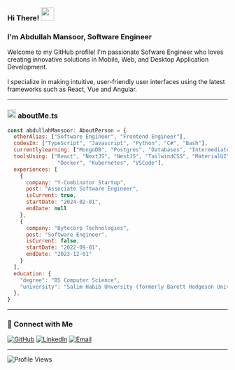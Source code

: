 ### Hi There! <img src="https://user-images.githubusercontent.com/42378118/110234147-e3259600-7f4e-11eb-95be-0c4047144dea.gif" width="30"> 
### I'm Abdullah Mansoor, Software Engineer

Welcome to my GitHub profile! I'm passionate Sofware Engineer who loves creating innovative solutions in Mobile, Web, and Desktop Application Development.<br/><br/>
I specialize in making intuitive, user-friendly user interfaces using the latest frameworks such as React, Vue and Angular.

---

###  <img src="https://cdn-icons-png.flaticon.com/512/5968/5968381.png" height="20"> **aboutMe.ts**

```javascript
const abdullahMansoor: AboutPerson = {
  otherAlias: ["Software Engineer", "Frontend Engineer"],
  codesIn: ["TypeScript", "Javascript", "Python", "C#", "Bash"],
  currentlylearning: ["MongoDB", "Postgres", "Databases", "Intermediate Typescript", "NestJS"],
  toolsUsing: ["React", "NextJS", "NestJS", "TailwindCSS", "MaterialUI", "Figma", "Vue", "AWS",
                "Docker", "Kubernetes", "VSCode"],
  experiences: [
    {
      company: "Y-Combinator Startup",
      post: "Associate Software Engineer",
      isCurrent: true,
      startDate: "2024-02-01",
      endDate: null
    },
    {
      company: "Bytecorp Technologies",
      post: "Software Engineer",
      isCurrent: false,
      startDate: "2022-09-01",
      endDate: "2023-12-01"
    }
  ],
  education: {
    "degree": "BS Computer Science",
    "university": "Salim Habib Unversity (formerly Barett Hodgeson University)"
  },
}
```
---

### 🤝 Connect with Me
[![GitHub](https://img.shields.io/badge/GitHub-100000?style=for-the-badge&logo=github&logoColor=white)](https://github.com/abdullahmansoor727)
[![LinkedIn](https://img.shields.io/badge/LinkedIn-0077B5?style=for-the-badge&logo=linkedin&logoColor=white)](https://www.linkedin.com/in/abdullahmansoor277/)
[![Email](https://img.shields.io/badge/Email-D14836?style=for-the-badge&logo=gmail&logoColor=white)](mailto:abdullahmansoor277@gmail.com)

---
![Profile Views](https://komarev.com/ghpvc/?username=abdullahmansoor727&style=flat-square&color=blue)


